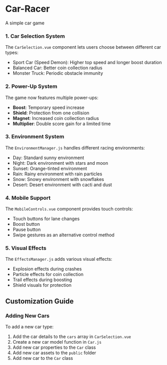 # Car-Racer
 A simple car game

### 1. Car Selection System

The `CarSelection.vue` component lets users choose between different car types:
- Sport Car (Speed Demon): Higher top speed and longer boost duration
- Balanced Car: Better coin collection radius
- Monster Truck: Periodic obstacle immunity

### 2. Power-Up System

The game now features multiple power-ups:
- **Boost**: Temporary speed increase
- **Shield**: Protection from one collision
- **Magnet**: Increased coin collection radius
- **Multiplier**: Double score gain for a limited time

### 3. Environment System

The `EnvironmentManager.js` handles different racing environments:
- Day: Standard sunny environment
- Night: Dark environment with stars and moon
- Sunset: Orange-tinted environment
- Rain: Rainy environment with rain particles
- Snow: Snowy environment with snowflakes
- Desert: Desert environment with cacti and dust

### 4. Mobile Support

The `MobileControls.vue` component provides touch controls:
- Touch buttons for lane changes
- Boost button
- Pause button
- Swipe gestures as an alternative control method

### 5. Visual Effects

The `EffectsManager.js` adds various visual effects:
- Explosion effects during crashes
- Particle effects for coin collection
- Trail effects during boosting
- Shield visuals for protection

## Customization Guide

### Adding New Cars

To add a new car type:

1. Add the car details to the `cars` array in `CarSelection.vue`
2. Create a new car model function in `Car.js`
3. Add new car properties to the `Car` class
4. Add new car assets to the `public` folder
5. Add new car to the `Car` class
